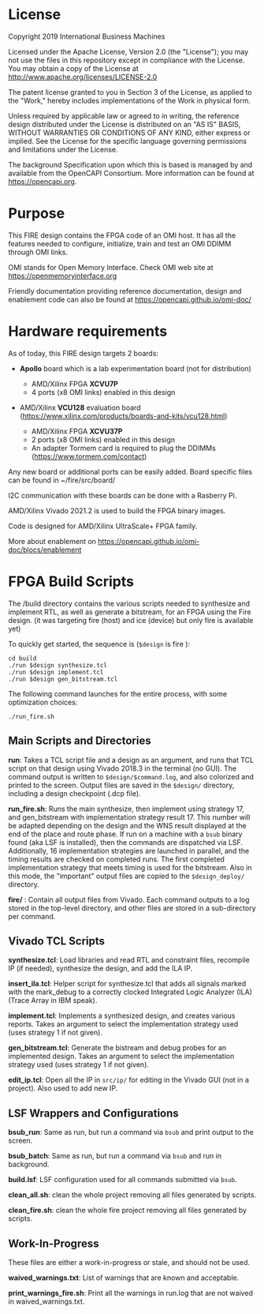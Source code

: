 # License

Copyright 2019 International Business Machines

Licensed under the Apache License, Version 2.0 (the "License");
you may not use the files in this repository except in compliance with the License.
You may obtain a copy of the License at
http://www.apache.org/licenses/LICENSE-2.0 

The patent license granted to you in Section 3 of the License, as applied
to the "Work," hereby includes implementations of the Work in physical form.  

Unless required by applicable law or agreed to in writing, the reference design
distributed under the License is distributed on an "AS IS" BASIS,
WITHOUT WARRANTIES OR CONDITIONS OF ANY KIND, either express or implied.
See the License for the specific language governing permissions and
limitations under the License.

The background Specification upon which this is based is managed by and available from
the OpenCAPI Consortium.  More information can be found at https://opencapi.org.

# Purpose

This FIRE design contains the FPGA code of an OMI host. It has all the features needed to 
configure, initialize, train and test an OMI DDIMM through OMI links.

OMI stands for Open Memory Interface. Check OMI web site at https://openmemoryinterface.org

Friendly documentation providing reference documentation, design and enablement code 
can also be found at https://opencapi.github.io/omi-doc/

# Hardware requirements

As of today, this FIRE design targets 2 boards:
* __Apollo__ board which is a lab experimentation board (not for distribution)
    * AMD/Xilinx FPGA __XCVU7P__
    * 4 ports (x8 OMI links) enabled in this design

* AMD/Xilinx __VCU128__ evaluation board (https://www.xilinx.com/products/boards-and-kits/vcu128.html)
    * AMD/Xilinx FPGA __XCVU37P__
    * 2 ports (x8 OMI links) enabled in this design
    * An adapter Tormem card is required to plug the DDIMMs (https://www.tormem.com/contact)

Any new board or additional ports can be easily added. Board specific files can be found in ~/fire/src/board/

I2C communication with these boards can be done with a Rasberry Pi.

AMD/Xilinx Vivado 2021.2 is used to build the FPGA binary images.

Code is designed for AMD/Xilinx UltraScale+ FPGA family.

More about enablement on https://opencapi.github.io/omi-doc/blocs/enablement

# FPGA Build Scripts

The /build directory contains the various scripts needed to synthesize and
implement RTL, as well as generate a bitstream, for an FPGA using the
Fire design. (it was targeting fire (host) and ice (device) but
only fire is available yet)

To quickly get started, the sequence is (`$design` is fire ):

```
cd build
./run $design synthesize.tcl
./run $design implement.tcl
./run $design gen_bitstream.tcl
```

The following command launches for the entire process, with some optimization choices:

```
./run_fire.sh
```

## Main Scripts and Directories

__run__: Takes a TCL script file and a design as an argument, and runs
that TCL script on that design using Vivado 2018.3 in the terminal (no
GUI). The command output is written to `$design/$command.log`, and
also colorized and printed to the screen. Output files are saved in
the `$design/` directory, including a design checkpoint (.dcp file).

__run_fire.sh__: Runs the main synthesize, then implement using strategy 17,
and gen_bitstream with implementation strategy result 17. This number will be
adapted depending on the design and the WNS result displayed at the end of 
the place and route phase.  If run on
a machine with a `bsub` binary found (aka LSF is installed), then the
commands are dispatched via LSF. Additionally, 16 implementation
strategies are launched in parallel, and the timing results are
checked on completed runs. The first completed implementation strategy
that meets timing is used for the bitstream. Also in this mode, the
"important" output files are copied to the `$design_deploy/` directory.

__fire/__ : Contain all output files from Vivado. Each
command outputs to a log stored in the top-level directory, and other
files are stored in a sub-directory per command.

## Vivado TCL Scripts

__synthesize.tcl__: Load libraries and read RTL and constraint files,
recompile IP (if needed), synthesize the design, and add the ILA IP.

__insert_ila.tcl__: Helper script for synthesize.tcl that adds all
signals marked with the mark_debug to a correctly clocked Integrated
Logic Analyzer (ILA) (Trace Array in IBM speak).

__implement.tcl__: Implements a synthesized design, and creates
various reports. Takes an argument to select the implementation
strategy used (uses strategy 1 if not given).

__gen_bitstream.tcl__: Generate the bistream and debug probes for an
implemented design. Takes an argument to select the implementation
strategy used (uses strategy 1 if not given).

__edit_ip.tcl__: Open all the IP in `src/ip/` for editing in the Vivado
GUI (not in a project). Also used to add new IP.

## LSF Wrappers and Configurations

__bsub_run__: Same as run, but run a command via `bsub` and print
output to the screen.

__bsub_batch__: Same as run, but run a command via `bsub` and run in
background.

__build.lsf__: LSF configuration used for all commands submitted via `bsub`.

__clean_all.sh__: clean the whole project removing all files generated by scripts.

__clean_fire.sh__: clean the whole fire project removing all files generated by scripts.

## Work-In-Progress

These files are either a work-in-progress or stale, and should not be
used.

__waived_warnings.txt__: List of warnings that are known and
acceptable.

__print_warnings_fire.sh__: Print all the warnings in run.log that are not
waived in waived_warnings.txt.
